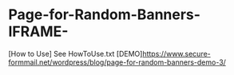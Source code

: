 # Page-for-Random-Banners-IFRAME-
[How to Use] See HowToUse.txt
[DEMO]https://www.secure-formmail.net/wordpress/blog/page-for-random-banners-demo-3/
